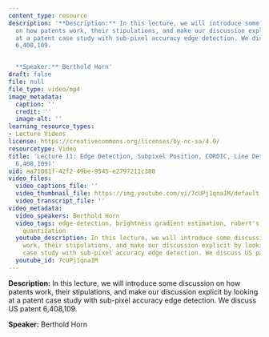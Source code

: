 ```yaml
---
content_type: resource
description: '**Description:** In this lecture, we will introduce some discussion
  on how patents work, their stipulations, and make our discussion explicit by looking
  at a patent case study with sub-pixel accuracy edge detection. We discuss US patent
  6,408,109.


  **Speaker:** Berthold Horn'
draft: false
file: null
file_type: video/mp4
image_metadata:
  caption: ''
  credit: ''
  image-alt: ''
learning_resource_types:
- Lecture Videos
license: https://creativecommons.org/licenses/by-nc-sa/4.0/
resourcetype: Video
title: 'Lecture 11: Edge Detection, Subpixel Position, CORDIC, Line Detection (US
  6,408,109)'
uid: aa71081f-42f2-49be-9545-e2797211c380
video_files:
  video_captions_file: ''
  video_thumbnail_file: https://img.youtube.com/vi/7cUPj1qna1M/default.jpg
  video_transcript_file: ''
video_metadata:
  video_speakers: Berthold Horn
  video_tags: edge-detection, brightness gradient estimation, robert's cross, octant
    quantization
  youtube_description: In this lecture, we will introduce some discussion on how patents
    work, their stipulations, and make our discussion explicit by looking at a patent
    case study with sub-pixel accuracy edge detection. We discuss US patent 6,408,109.
  youtube_id: 7cUPj1qna1M
---
```

**Description:** In this lecture, we will introduce some discussion on how patents work, their stipulations, and make our discussion explicit by looking at a patent case study with sub-pixel accuracy edge detection. We discuss US patent 6,408,109.

**Speaker:** Berthold Horn